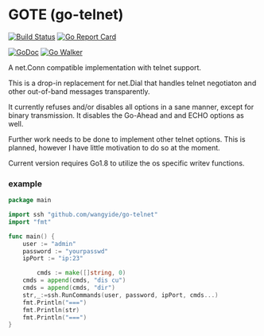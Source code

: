 # GOTE (go-telnet)
[![Build Status](https://travis-ci.org/morganhein/go-telnet.svg?branch=master)](https://travis-ci.org/morganhein/go-telnet) [![Go Report Card](https://goreportcard.com/badge/github.com/morganhein/go-telnet)](https://goreportcard.com/report/github.com/morganhein/go-telnet)    

[![GoDoc](https://godoc.org/github.com/morganhein/go-telnet?status.svg)](http://godoc.org/github.com/morganhein/go-telnet) [![Go Walker](http://gowalker.org/api/v1/badge)](https://gowalker.org/github.com/morganhein/go-telnet)


A net.Conn compatible implementation with telnet support.

This is a drop-in replacement for net.Dial that handles telnet negotiaton and other out-of-band messages transparently.

It currently refuses and/or disables all options in a sane manner, except for binary transmission. It disables the Go-Ahead and and ECHO options as well.

Further work needs to be done to implement other telnet options. This is planned, however I have little motivation to do so at the moment.

Current version requires Go1.8 to utilize the os specific writev functions.

### example

```go
package main

import ssh "github.com/wangyide/go-telnet"
import "fmt"

func main() {
    user := "admin"
    password := "yourpasswd"
    ipPort := "ip:23"

        cmds := make([]string, 0)
    cmds = append(cmds, "dis cu")
    cmds = append(cmds, "dir")
    str,_:=ssh.RunCommands(user, password, ipPort, cmds...)
    fmt.Println("===")
    fmt.Println(str)
    fmt.Println("===")
}

```